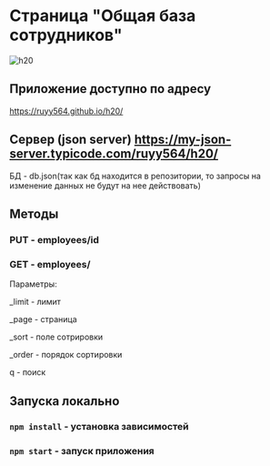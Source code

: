 # Страница "Общая база сотрудников"

![h20](https://user-images.githubusercontent.com/87094243/231112728-a5120697-41cd-43ec-ac8c-2d338b39d36a.png)

## Приложение доступно по адресу

https://ruyy564.github.io/h20/

## Сервер (json server) https://my-json-server.typicode.com/ruyy564/h20/

БД - db.json(так как бд находится в репозитории, то запросы на изменение данных не будут на нее действовать)

## Методы

### PUT - employees/id

### GET - employees/

Параметры:

_limit - лимит

_page - страница

_sort - поле сотрировки

_order - порядок сортировки

q - поиск


## Запуска локально

### `npm install` - установка зависимостей

### `npm start` - запуск приложения


